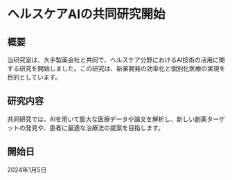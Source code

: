 # ヘルスケアAIの共同研究開始

## 概要

当研究室は、大手製薬会社と共同で、ヘルスケア分野におけるAI技術の活用に関する研究を開始しました。この研究は、新薬開発の効率化と個別化医療の実現を目的としています。

## 研究内容

共同研究では、AIを用いて膨大な医療データや論文を解析し、新しい創薬ターゲットの発見や、患者に最適な治療法の提案を目指します。

## 開始日

2024年1月5日
